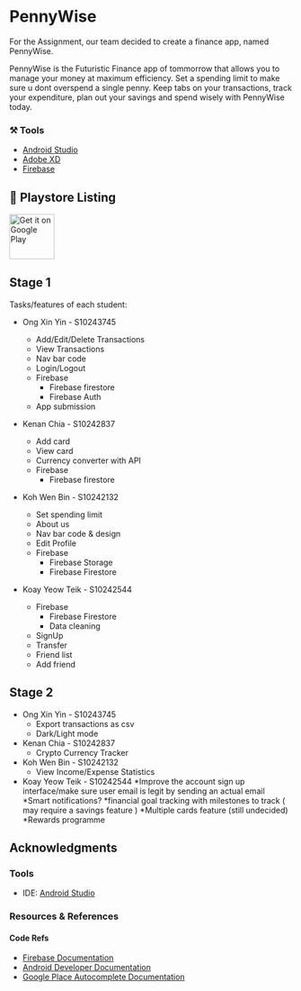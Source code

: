 ﻿# PennyWise

For the Assignment, our team decided to create a finance app, named PennyWise. 

PennyWise is the Futuristic Finance app of tommorrow that allows you to manage your money at maximum efficiency.
Set a spending limit to make sure u dont overspend a single penny. Keep tabs on your transactions, track your expenditure, plan out your savings and spend wisely with PennyWise today.


### ⚒️ Tools
* [Android Studio](https://developer.android.com/studio)
* [Adobe XD](https://www.adobe.com/sg/products/xd.html)
* [Firebase](https://firebase.google.com)


## 📲 Playstore Listing

<a href='https://play.google.com/store/apps/details?id=sg.edu.np.mad.pennywise'><img alt='Get it on Google Play' src='https://play.google.com/intl/en_us/badges/static/images/badges/en_badge_web_generic.png' height="80"/></a>

## Stage 1
  
Tasks/features of each student:

* Ong Xin Yin - S10243745
    * Add/Edit/Delete Transactions
    * View Transactions
    * Nav bar code
    * Login/Logout
    * Firebase
        * Firebase firestore
        * Firebase Auth
    * App submission
  
* Kenan Chia - S10242837
  * Add card
  * View card
  * Currency converter with API
  * Firebase
      * Firebase firestore

  
* Koh Wen Bin - S10242132
    * Set spending limit
    * About us
    * Nav bar code & design
    * Edit Profile
    * Firebase
        * Firebase Storage
        * Firebase Firestore
    
  
* Koay Yeow Teik - S10242544
    * Firebase
        * Firebase Firestore
        * Data cleaning
    * SignUp
    * Transfer
    * Friend list
    * Add friend

## Stage 2
* Ong Xin Yin - S10243745
    * Export transactions as csv
    * Dark/Light mode
* Kenan Chia - S10242837
    * Crypto Currency Tracker
* Koh Wen Bin - S10242132
  * View Income/Expense Statistics
* Koay Yeow Teik - S10242544
  *Improve the account sign up interface/make sure user email is legit by sending an actual email
  *Smart notifications?
  *financial goal tracking with milestones to track ( may require a savings feature )
  *Multiple cards feature (still undecided)
  *Rewards programme


## Acknowledgments

### Tools
* IDE: [Android Studio](https://developer.android.com/studio/)

  
### Resources & References

#### Code Refs
* [Firebase Documentation](http://firebase.google.com/docs/firestore/manage-data/add-data)
* [Android Developer Documentation](https://developer.android.com/)
* [Google Place Autocomplete Documentation](https://developers.google.com/maps/documentation/places/android-sdk)
  
